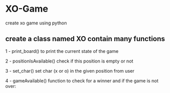 # XO-Game
create xo game using python

## create a class named XO contain many functions 
 1 - print_board() to print the current state of the game
 
 2 - positionIsAvailable() check if this position is empty or not
 
 3 - set_char() set char (x or o) in the given position from user
 
 4 - gameAvailable() function to check for a winner and if the game is not over:
